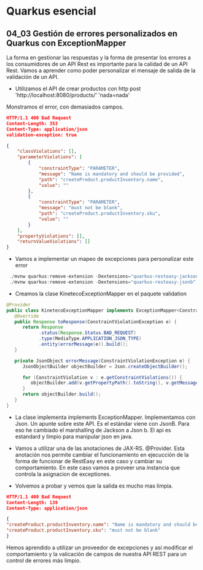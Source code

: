 # Quarkus esencial
## 04_03 Gestión de errores personalizados en Quarkus con ExceptionMapper

La forma en gestionar las respuestas y la forma de presentar los errores a los consumidores de un API Rest es
importante para la calidad de un API Rest.
Vamos a aprender como poder personalizar el mensaje de salida de la validación de un API.

* Utilizamos el API de crear productos con http post 'http://localhost:8080/products/' 'nada=nada'

Monstramos el error, con demasiados campos.

```json
HTTP/1.1 400 Bad Request
Content-Length: 353
Content-Type: application/json
validation-exception: true

{
    "classViolations": [],
    "parameterViolations": [
        {
            "constraintType": "PARAMETER",
            "message": "Name is mandatory and should be provided",
            "path": "createProduct.productInventory.name",
            "value": ""
        },
        {
            "constraintType": "PARAMETER",
            "message": "must not be blank",
            "path": "createProduct.productInventory.sku",
            "value": ""
        }
    ],
    "propertyViolations": [],
    "returnValueViolations": []
}

```

* Vamos a implementar un mapeo de excepciones para personalizar este error

```java
 ./mvnw quarkus:remove-extension -Dextensions="quarkus-resteasy-jackson"
 ./mvnw quarkus:remove-extension -Dextensions="quarkus-resteasy-jsonb"
```
  
* Creamos la clase KinetecoExceptionMapper en el paquete validation
  
```java
@Provider
public class KinetecoExceptionMapper implements ExceptionMapper<ConstraintViolationException> {
   @Override
   public Response toResponse(ConstraintViolationException e) {
      return Response
            .status(Response.Status.BAD_REQUEST)
            .type(MediaType.APPLICATION_JSON_TYPE)
            .entity(errorMessage(e)).build();
   }

   private JsonObject errorMessage(ConstraintViolationException e) {
      JsonObjectBuilder objectBuilder = Json.createObjectBuilder();

      for (ConstraintViolation v : e.getConstraintViolations()) {
         objectBuilder.add(v.getPropertyPath().toString(), v.getMessage());
      }
      return objectBuilder.build();
   }
}
```
* La clase implementa implements ExceptionMapper<ConstraintViolationException>. Implementamos con Json.
  Un apunte sobre este API. Es el estándar viene con JsonB. Para eso he cambiado el marshalling de Jackson a Json b. El
  api es estandard y limpio para manipular json en java.

* Vamos a utilizar una de las anotaciones de JAX-RS. @Provider. Esta anotación nos permite cambiar el funcionamiento en
  ejecucción de la forma de funcionar de RestEasy en este caso y cambiar su comportamiento. En este caso vamos a proveer
  una instancia que controla la asignacion de exceptiones.
  
* Volvemos a probar y vemos que la salida es mucho mas limpia.

```json
HTTP/1.1 400 Bad Request
Content-Length: 139
Content-Type: application/json

{
"createProduct.productInventory.name": "Name is mandatory and should be provided",
"createProduct.productInventory.sku": "must not be blank"
}
```

Hemos aprendido a utilizar un proveedor de excepciones y así modificar el comportamiento y la valicación de campos de nuestra API
REST para un control de errores más limpio.